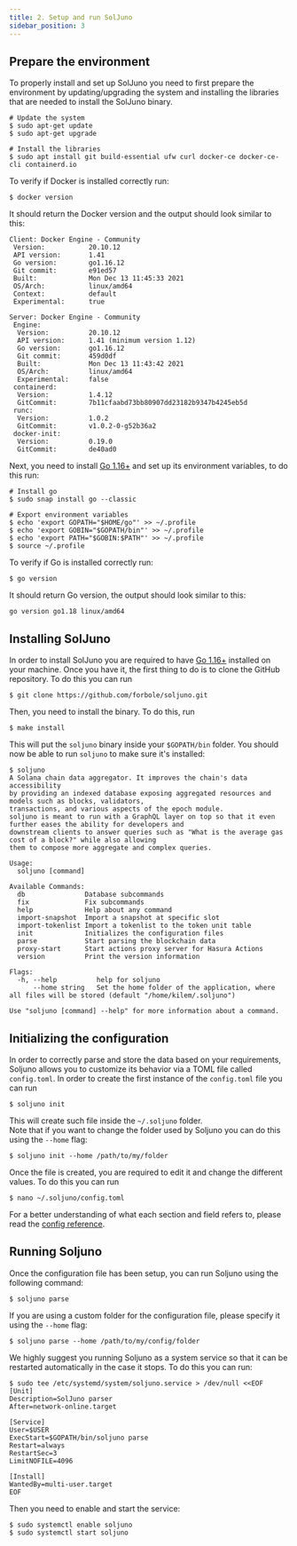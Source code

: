 ```yaml
---
title: 2. Setup and run SolJuno
sidebar_position: 3
---
```


## Prepare the environment
To properly install and set up SolJuno you need to first prepare the environment by updating/upgrading the system and installing the libraries that are needed to install the SolJuno binary.

```shell
# Update the system
$ sudo apt-get update
$ sudo apt-get upgrade

# Install the libraries
$ sudo apt install git build-essential ufw curl docker-ce docker-ce-cli containerd.io
```


To verify if Docker is installed correctly run:
```shell
$ docker version
```

It should return the Docker version and the output should look similar to this:
```
Client: Docker Engine - Community
 Version:           20.10.12
 API version:       1.41
 Go version:        go1.16.12
 Git commit:        e91ed57
 Built:             Mon Dec 13 11:45:33 2021
 OS/Arch:           linux/amd64
 Context:           default
 Experimental:      true

Server: Docker Engine - Community
 Engine:
  Version:          20.10.12
  API version:      1.41 (minimum version 1.12)
  Go version:       go1.16.12
  Git commit:       459d0df
  Built:            Mon Dec 13 11:43:42 2021
  OS/Arch:          linux/amd64
  Experimental:     false
 containerd:
  Version:          1.4.12
  GitCommit:        7b11cfaabd73bb80907dd23182b9347b4245eb5d
 runc:
  Version:          1.0.2
  GitCommit:        v1.0.2-0-g52b36a2
 docker-init:
  Version:          0.19.0
  GitCommit:        de40ad0
```


Next, you need to install [Go 1.16+](https://golang.org/dl/) and set up its environment variables, to do this run: 
```shell
# Install go
$ sudo snap install go --classic

# Export environment variables
$ echo 'export GOPATH="$HOME/go"' >> ~/.profile
$ echo 'export GOBIN="$GOPATH/bin"' >> ~/.profile
$ echo 'export PATH="$GOBIN:$PATH"' >> ~/.profile
$ source ~/.profile
```
To verify if Go is installed correctly run:
```shell
$ go version
```
It should return Go version, the output should look similar to this:
```shell
go version go1.18 linux/amd64
```

## Installing SolJuno
In order to install SolJuno you are required to have [Go 1.16+](https://golang.org/dl/) installed on your machine. Once you have it, the first thing to do is to clone the GitHub repository. To do this you can run

```shell
$ git clone https://github.com/forbole/soljuno.git
```

Then, you need to install the binary. To do this, run

```shell
$ make install
```

This will put the `soljuno` binary inside your `$GOPATH/bin` folder. You should now be able to run `soljuno` to make sure it's installed:

```shell
$ soljuno
A Solana chain data aggregator. It improves the chain's data accessibility
by providing an indexed database exposing aggregated resources and models such as blocks, validators,
transactions, and various aspects of the epoch module. 
soljuno is meant to run with a GraphQL layer on top so that it even further eases the ability for developers and
downstream clients to answer queries such as "What is the average gas cost of a block?" while also allowing
them to compose more aggregate and complex queries.

Usage:
  soljuno [command]

Available Commands:
  db               Database subcommands
  fix              Fix subcommands
  help             Help about any command
  import-snapshot  Import a snapshot at specific slot
  import-tokenlist Import a tokenlist to the token unit table
  init             Initializes the configuration files
  parse            Start parsing the blockchain data
  proxy-start      Start actions proxy server for Hasura Actions
  version          Print the version information

Flags:
  -h, --help          help for soljuno
      --home string   Set the home folder of the application, where all files will be stored (default "/home/kilem/.soljuno")

Use "soljuno [command] --help" for more information about a command.
```

## Initializing the configuration
In order to correctly parse and store the data based on your requirements, Soljuno allows you to customize its behavior via a TOML file called `config.toml`. In order to create the first instance of the `config.toml` file you can run

```shell
$ soljuno init
```

This will create such file inside the `~/.soljuno` folder.  
Note that if you want to change the folder used by Soljuno you can do this using the `--home` flag:

```shell
$ soljuno init --home /path/to/my/folder
```

Once the file is created, you are required to edit it and change the different values. To do this you can run

```shell
$ nano ~/.soljuno/config.toml
```

For a better understanding of what each section and field refers to, please read the [config reference](config.md).

## Running Soljuno
Once the configuration file has been setup, you can run Soljuno using the following command:

```shell
$ soljuno parse
```

If you are using a custom folder for the configuration file, please specify it using the `--home` flag:


```shell
$ soljuno parse --home /path/to/my/config/folder
```

We highly suggest you running Soljuno as a system service so that it can be restarted automatically in the case it stops. To do this you can run:

```shell
$ sudo tee /etc/systemd/system/soljuno.service > /dev/null <<EOF
[Unit]
Description=SolJuno parser
After=network-online.target

[Service]
User=$USER
ExecStart=$GOPATH/bin/soljuno parse
Restart=always
RestartSec=3
LimitNOFILE=4096

[Install]
WantedBy=multi-user.target
EOF
```

Then you need to enable and start the service:

```shell
$ sudo systemctl enable soljuno
$ sudo systemctl start soljuno
```